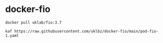 # docker-fio

`docker pull uklab/fio:3.7`

`kaf https://raw.githubusercontent.com/uklbz/docker-fio/main/pod-fio-1.yaml`